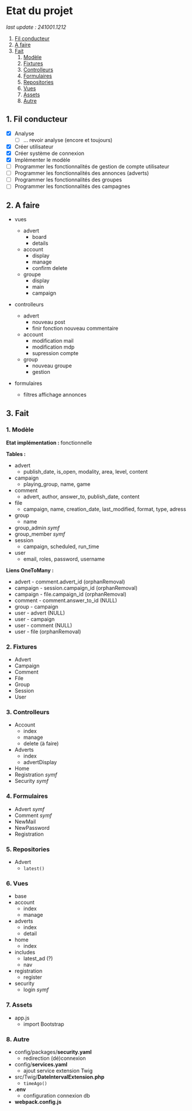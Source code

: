 # Etat du projet

*last update : 241001.1212*

1. [Fil conducteur](#1-fil-conducteur)
2. [A faire](#2-a-faire)
2. [Fait](#3-fait)
    1. [Modèle](#1-modèle)
    2. [Fixtures](#2-fixtures)
    2. [Controlleurs](#3-controlleurs)
    2. [Formulaires](#4-formulaires)
    2. [Repositories](#5-repositories)
    2. [Vues](#6-vues)
    2. [Assets](#7-assets)
    2. [Autre](#8-autre)

## 1. Fil conducteur

- [X] Analyse
    - [ ] ... revoir analyse (encore et toujours)
- [X] Créer utilisateur
- [X] Créer système de connexion
- [X] Implémenter le modèle
- [ ] Programmer les fonctionnalités de gestion de compte utilisateur
- [ ] Programmer les fonctionnalités des annonces (adverts)
- [ ] Programmer les fonctionnalités des groupes
- [ ] Programmer les fonctionnalités des campagnes

## 2. A faire

- vues
    - advert
        - board
        - details
    - account
        - display
        - manage
        - confirm delete
    - groupe
        - display
        - main
        - campaign

- controlleurs
    - advert
        - nouveau post
        - finir fonction nouveau commentaire
    - account
        - modification mail
        - modification mdp
        - supression compte
    - group
        - nouveau groupe
        - gestion


- formulaires
    - filtres affichage annonces

## 3. Fait

### 1. Modèle

**Etat implémentation :** fonctionnelle

**Tables :**

- advert
    - publish_date, is_open, modality, area, level, content
- campaign
    - playing_group, name, game
- comment
    - advert, author, answer_to, publish_date, content
- file
    - campaign, name, creation_date, last_modified, format, type, adress
- group
    - name
- group_admin *symf*
- group_member *symf*
- session
    - campaign, scheduled, run_time
- user
    - email, roles, password, username

**Liens OneToMany :**
- advert - comment.advert_id (orphanRemoval)
- campaign - session.campaign_id (orphanRemoval)
- campaign - file.campaign_id (orphanRemoval)
- comment - comment.answer_to_id (NULL)
- group - campaign
- user - advert (NULL)
- user - campaign
- user - comment (NULL)
- user - file (orphanRemoval)

### 2. Fixtures

- Advert
- Campaign
- Comment
- File
- Group
- Session
- User

### 3. Controlleurs

- Account
    - index
    - manage
    - delete (à faire)
- Adverts
    - index
    - advertDisplay
- Home
- Registration *symf*
- Security *symf*

### 4. Formulaires

- Advert *symf*
- Comment *symf*
- NewMail
- NewPassword
- Registration

### 5. Repositories

- Advert
    - `latest()`

### 6. Vues

- base
- account
    - index
    - manage
- adverts
    - index
    - detail
- home
    - index
- includes
    - latest_ad (?)
    - nav
- registration
    - register
- security
    - login *symf*

### 7. Assets

- app.js
    - import Bootstrap

### 8. Autre

- config/packages/**security.yaml**
    - redirection (dé)connexion
- config/**services.yaml**
    - ajout service extension Twig
- src/Twig/**DateIntervalExtension.php**
    - `timeAgo()`
- **.env**
    - configuration connexion db
- **webpack.config.js**